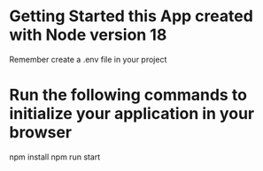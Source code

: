 # Getting Started this App created with Node version 18

Remember create a .env file in your project

# Run the following commands to initialize your application in your browser

npm install
npm run start

